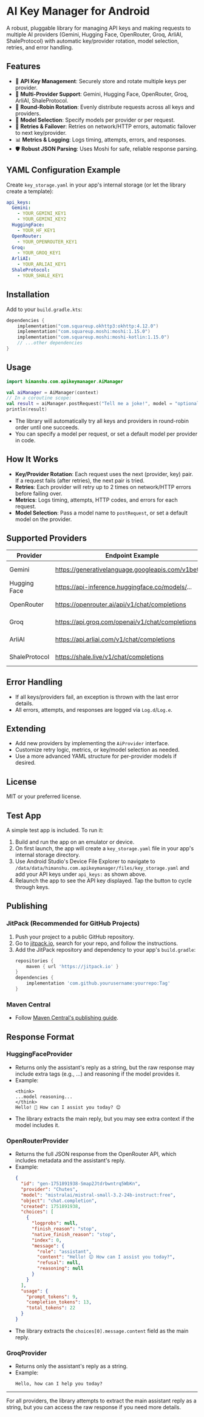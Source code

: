 # AI Key Manager for Android

A robust, pluggable library for managing API keys and making requests to multiple AI providers (Gemini, Hugging Face, OpenRouter, Groq, ArliAI, ShaleProtocol) with automatic key/provider rotation, model selection, retries, and error handling.

## Features
- 🔑 **API Key Management**: Securely store and rotate multiple keys per provider.
- 🤖 **Multi-Provider Support**: Gemini, Hugging Face, OpenRouter, Groq, ArliAI, ShaleProtocol.
- 🔄 **Round-Robin Rotation**: Evenly distribute requests across all keys and providers.
- 🧠 **Model Selection**: Specify models per provider or per request.
- 🔁 **Retries & Failover**: Retries on network/HTTP errors, automatic failover to next key/provider.
- 📊 **Metrics & Logging**: Logs timing, attempts, errors, and responses.
- 🛡️ **Robust JSON Parsing**: Uses Moshi for safe, reliable response parsing.

## YAML Configuration Example
Create `key_storage.yaml` in your app's internal storage (or let the library create a template):

```yaml
api_keys:
  Gemini:
    - YOUR_GEMINI_KEY1
    - YOUR_GEMINI_KEY2
  HuggingFace:
    - YOUR_HF_KEY1
  OpenRouter:
    - YOUR_OPENROUTER_KEY1
  Groq:
    - YOUR_GROQ_KEY1
  ArliAI:
    - YOUR_ARLIAI_KEY1
  ShaleProtocol:
    - YOUR_SHALE_KEY1
```

## Installation
Add to your `build.gradle.kts`:
```kotlin
dependencies {
    implementation("com.squareup.okhttp3:okhttp:4.12.0")
    implementation("com.squareup.moshi:moshi:1.15.0")
    implementation("com.squareup.moshi:moshi-kotlin:1.15.0")
    // ...other dependencies
}
```

## Usage
```kotlin
import himanshu.com.apikeymanager.AiManager

val aiManager = AiManager(context)
// In a coroutine scope:
val result = aiManager.postRequest("Tell me a joke!", model = "optional-model")
println(result)
```
- The library will automatically try all keys and providers in round-robin order until one succeeds.
- You can specify a model per request, or set a default model per provider in code.

## How It Works
- **Key/Provider Rotation**: Each request uses the next (provider, key) pair. If a request fails (after retries), the next pair is tried.
- **Retries**: Each provider will retry up to 2 times on network/HTTP errors before failing over.
- **Metrics**: Logs timing, attempts, HTTP codes, and errors for each request.
- **Model Selection**: Pass a model name to `postRequest`, or set a default model on the provider.

## Supported Providers
| Provider      | Endpoint Example                                         | Auth Header Example                      |
|--------------|----------------------------------------------------------|------------------------------------------|
| Gemini       | https://generativelanguage.googleapis.com/v1beta/...      | Authorization: Bearer YOUR_API_KEY       |
| Hugging Face | https://api-inference.huggingface.co/models/...          | Authorization: Bearer YOUR_HF_API_KEY    |
| OpenRouter   | https://openrouter.ai/api/v1/chat/completions            | Authorization: Bearer YOUR_API_KEY       |
| Groq         | https://api.groq.com/openai/v1/chat/completions           | Authorization: Bearer YOUR_API_KEY       |
| ArliAI       | https://api.arliai.com/v1/chat/completions                | Authorization: Bearer YOUR_ARLIAI_API_KEY|
| ShaleProtocol| https://shale.live/v1/chat/completions                    | Authorization: Bearer YOUR_API_KEY       |

## Error Handling
- If all keys/providers fail, an exception is thrown with the last error details.
- All errors, attempts, and responses are logged via `Log.d`/`Log.e`.

## Extending
- Add new providers by implementing the `AiProvider` interface.
- Customize retry logic, metrics, or key/model selection as needed.
- Use a more advanced YAML structure for per-provider models if desired.

## License
MIT or your preferred license.

## Test App

A simple test app is included. To run it:

1. Build and run the app on an emulator or device.
2. On first launch, the app will create a `key_storage.yaml` file in your app's internal storage directory.
3. Use Android Studio's Device File Explorer to navigate to `/data/data/himanshu.com.apikeymanager/files/key_storage.yaml` and add your API keys under `api_keys:` as shown above.
4. Relaunch the app to see the API key displayed. Tap the button to cycle through keys.

## Publishing

### JitPack (Recommended for GitHub Projects)
1. Push your project to a public GitHub repository.
2. Go to [jitpack.io](https://jitpack.io/), search for your repo, and follow the instructions.
3. Add the JitPack repository and dependency to your app's `build.gradle`:
   ```gradle
   repositories {
       maven { url 'https://jitpack.io' }
   }
   dependencies {
       implementation 'com.github.yourusername:yourrepo:Tag'
   }
   ```

### Maven Central
- Follow [Maven Central's publishing guide](https://central.sonatype.org/publish/publish-guide/).

## Response Format

### HuggingFaceProvider
- Returns only the assistant's reply as a string, but the raw response may include extra tags (e.g., <think>...</think>) and reasoning if the model provides it.
- Example:
  ```
  <think>
  ...model reasoning...
  </think>
  Hello! 👋 How can I assist you today? 😊
  ```
- The library extracts the main reply, but you may see extra context if the model includes it.

### OpenRouterProvider
- Returns the full JSON response from the OpenRouter API, which includes metadata and the assistant's reply.
- Example:
  ```json
  {
    "id": "gen-1751891938-Smap2Jtdrbwntrq5WbKn",
    "provider": "Chutes",
    "model": "mistralai/mistral-small-3.2-24b-instruct:free",
    "object": "chat.completion",
    "created": 1751891938,
    "choices": [
      {
        "logprobs": null,
        "finish_reason": "stop",
        "native_finish_reason": "stop",
        "index": 0,
        "message": {
          "role": "assistant",
          "content": "Hello! 😊 How can I assist you today?",
          "refusal": null,
          "reasoning": null
        }
      }
    ],
    "usage": {
      "prompt_tokens": 9,
      "completion_tokens": 13,
      "total_tokens": 22
    }
  }
  ```
- The library extracts the `choices[0].message.content` field as the main reply.

### GroqProvider
- Returns only the assistant's reply as a string.
- Example:
  ```
  Hello, how can I help you today?
  ```

---

For all providers, the library attempts to extract the main assistant reply as a string, but you can access the raw response if you need more details. 